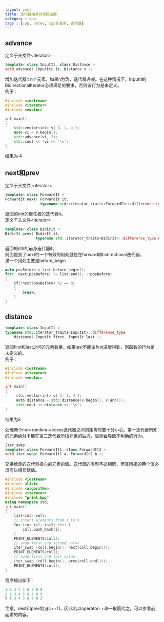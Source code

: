 ```yaml
---
layout: post
title: 迭代器相关的辅助函数
category : cpp
tags : [cpp, notes, cpp标准库, 迭代器]
---
```



advance
---

定义于头文件\<iterator\>  

```c++
template< class InputIt, class Distance >
void advance( InputIt& it, Distance n );
```
增加迭代器it n个元素。如果n为负，迭代器递减。在这种情况下，InputIt的BidirectionalIterator必须满足的要求，否则该行为是未定义。  
例子：  

```c++
#include <iostream>
#include <iterator>
#include <vector>
 
int main() 
{
    std::vector<int> v{ 3, 1, 4 };
    auto vi = v.begin();
    std::advance(vi, 2);
    std::cout << *vi << '\n';
}
```
结果为 4  

next和prev
---

定义于头文件 \<iterator\>  

```c++
template< class ForwardIt >
ForwardIt next( ForwardIt it, 
                typename std::iterator_traits<ForwardIt>::difference_type n = 1 );
```
返回的nth的继任者的迭代器it。  
定义于头文件\<iterator\>  

```c++
template< class BidirIt >
BidirIt prev( BidirIt it, 
              typename std::iterator_traits<BidirIt>::difference_type n = 1 );
```
返回的nth的前身迭代器it。  
前面提到了next的一个有效的用处就是在forward和bidirectional迭代器。  
里一个用处主要是before_begin  

```c++
auto posBefore = list.before_begin();
for(; next(posBefore) != list.end(); ++posBefore)
{
	if(*next(posBefore) %2 == 0)
	{
		break;
	}
}
```

distance
---

```c++
template< class InputIt >
typename std::iterator_traits<InputIt>::difference_type 
    distance( InputIt first, InputIt last );
```
返回first和last之间的元素数量。如果last不能由first递增得到，则函数的行为是未定义的。  
例子：  

```c++
#include <iostream>
#include <iterator>
#include <vector>
 
int main() 
{
     std::vector<int> v{ 3, 1, 4 };
     auto distance = std::distance(v.begin(), v.end());
     std::cout << distance << '\n';
}
```
结果为3  

处理两个non-random-access迭代器之间的距离时要十分小心。第一迭代器所知的元素绝对不能在第二迭代器所指元素的后方，否则会导致不明确的行为。  

```c++
Iter_swap
template< class ForwardIt1, class ForwardIt2 >
void iter_swap( ForwardIt1 a, ForwardIt2 b );
```
交换给定的迭代器指向的元素的值。迭代器的类型不必相同，但其所指的两个值必须可以相互赋值。  

```c++
#include <iostream>
#include <list>
#include <algorithm>
#include <iterator>
#include "print.hpp"
using namespace std;
int main()
{
    list<int> coll;
    // insert elements from 1 to 9
    for (int i=1; i<=9; ++i) {
        coll.push_back(i);
    }
    PRINT_ELEMENTS(coll);
    // swap first and second value
    iter_swap (coll.begin(), next(coll.begin()));
    PRINT_ELEMENTS(coll);
    // swap first and last value
    iter_swap (coll.begin(), prev(coll.end()));
    PRINT_ELEMENTS(coll);
}
```
程序输出如下：  

```c++
1 2 3 4 5 6 7 8 9
2 1 3 4 5 6 7 8 9
9 1 3 4 5 6 7 8 2
```
注意，next和prev始自c++11，因此若以operator++和—取而代之，可以参看前面讲的内容。  
